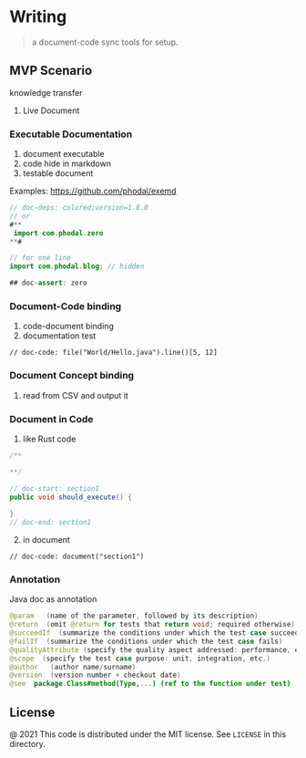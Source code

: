 # Writing 

> a document-code sync tools for setup.

## MVP Scenario

knowledge transfer

1. Live Document

### Executable Documentation

1. document executable
2. code hide in markdown
3. testable document

Examples: https://github.com/phodal/exemd

```java
// doc-deps: colored;version=1.8.0
// or 
#**
 import com.phodal.zero
**#

// for one line
import com.phodal.blog; // hidden 

## doc-assert: zero
```

### Document-Code binding

1. code-document binding
2. documentation test

```
// doc-code: file("World/Hello.java").line()[5, 12]
```

### Document Concept binding

1. read from CSV and output it


### Document in Code

1. like Rust code

```java
/**

**/

// doc-start: section1
public void should_execute() {
    
}
// doc-end: section1
```

2. in document

```
// doc-code: document("section1")
```

### Annotation

Java doc as annotation

```java
@param   (name of the parameter, followed by its description)
@return  (omit @return for tests that return void; required otherwise)
@succeedIf  (summarize the conditions under which the test case succeeds)
@failIf  (summarize the conditions under which the test case fails)
@qualityAttribute (specify the quality aspect addressed: performance, etc.)
@scope  (specify the test case purpose: unit, integration, etc.)
@author   (author name/surname)
@version  (version number + checkout date)
@see  package.Class#method(Type,...) (ref to the function under test)
```

License
---

@ 2021 This code is distributed under the MIT license. See `LICENSE` in this directory.
